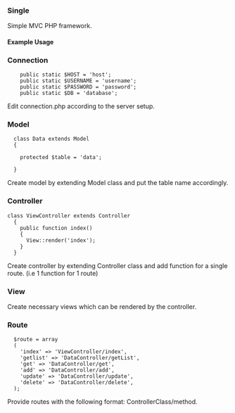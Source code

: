 ### Single

Simple MVC PHP framework.

#### Example Usage

### Connection
```
    public static $HOST = 'host';
    public static $USERNAME = 'username';
    public static $PASSWORD = 'password';
    public static $DB = 'database';
```
Edit connection.php according to the server setup.

### Model
```
  class Data extends Model
  {
  
    protected $table = 'data';
  
  }
```
Create model by extending Model class and put the table name accordingly.

### Controller
```
class ViewController extends Controller
  {
    public function index()
    {
      View::render('index');
    }
  }
```
Create controller by extending Controller class and add function for a single route. (i.e 1 function for 1 route)

### View
Create necessary views which can be rendered by the controller.

### Route
```
  $route = array
  (
    'index' => 'ViewController/index',
    'getlist' => 'DataController/getList',
    'get' => 'DataController/get',
    'add' => 'DataController/add',
    'update' => 'DataController/update',
    'delete' => 'DataController/delete',
  );
```
Provide routes with the following format: ControllerClass/method.